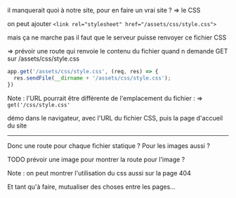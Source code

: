 il manquerait quoi à notre site, pour en faire un vrai site ? => le CSS

on peut ajouter `<link rel="stylesheet" href="/assets/css/style.css">`

mais ça ne marche pas il faut que le serveur puisse renvoyer ce fichier CSS

=> prévoir une route qui renvoie le contenu du fichier quand n demande GET sur /assets/css/style.css

```js
app.get('/assets/css/style.css', (req, res) => {
  res.sendFile(__dirname + '/assets/css/style.css');
})
```

Note : l'URL pourrait être différente de l'emplacement du fichier : => `get('/css/style.css'`

démo dans le navigateur, avec l'URL du fichier CSS, puis la page d'accueil du site

---

Donc une route pour chaque fichier statique ? Pour les images aussi ?

TODO prévoir une image pour montrer la route pour l'image ?

Note : on peut montrer l'utilisation du css aussi sur la page 404

Et tant qu'à faire, mutualiser des choses entre les pages...